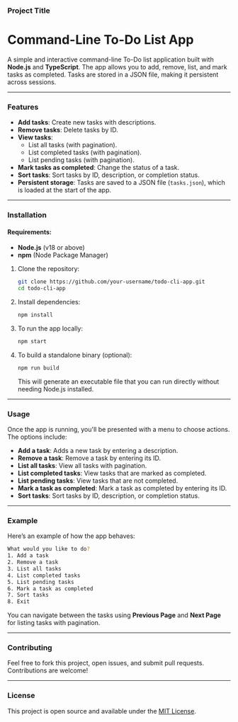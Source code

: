### Project Title

# Command-Line To-Do List App

A simple and interactive command-line To-Do list application built with **Node.js** and **TypeScript**. The app allows you to add, remove, list, and mark tasks as completed. Tasks are stored in a JSON file, making it persistent across sessions.

---

### Features

- **Add tasks**: Create new tasks with descriptions.
- **Remove tasks**: Delete tasks by ID.
- **View tasks**:
  - List all tasks (with pagination).
  - List completed tasks (with pagination).
  - List pending tasks (with pagination).
- **Mark tasks as completed**: Change the status of a task.
- **Sort tasks**: Sort tasks by ID, description, or completion status.
- **Persistent storage**: Tasks are saved to a JSON file (`tasks.json`), which is loaded at the start of the app.

---

### Installation

#### Requirements:
- **Node.js** (v18 or above)
- **npm** (Node Package Manager)

1. Clone the repository:

   ```bash
   git clone https://github.com/your-username/todo-cli-app.git
   cd todo-cli-app
   ```

2. Install dependencies:

   ```bash
   npm install
   ```

3. To run the app locally:

   ```bash
   npm start
   ```

4. To build a standalone binary (optional):

   ```bash
   npm run build
   ```

   This will generate an executable file that you can run directly without needing Node.js installed.

---

### Usage

Once the app is running, you'll be presented with a menu to choose actions. The options include:

- **Add a task**: Adds a new task by entering a description.
- **Remove a task**: Remove a task by entering its ID.
- **List all tasks**: View all tasks with pagination.
- **List completed tasks**: View tasks that are marked as completed.
- **List pending tasks**: View tasks that are not completed.
- **Mark a task as completed**: Mark a task as completed by entering its ID.
- **Sort tasks**: Sort tasks by ID, description, or completion status.

---

### Example

Here’s an example of how the app behaves:

```bash
What would you like to do?
1. Add a task
2. Remove a task
3. List all tasks
4. List completed tasks
5. List pending tasks
6. Mark a task as completed
7. Sort tasks
8. Exit
```

You can navigate between the tasks using **Previous Page** and **Next Page** for listing tasks with pagination.

---

### Contributing

Feel free to fork this project, open issues, and submit pull requests. Contributions are welcome!

---

### License

This project is open source and available under the [MIT License](LICENSE).